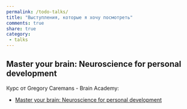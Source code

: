 ```yaml
---
permalink: /todo-talks/
title: "Выступления, которые я хочу посмотреть"
comments: true
share: true
category:
 - talks
---
```


## Master your brain: Neuroscience for personal development


Курс от  Gregory Caremans - Brain Academy:

* [Master your brain: Neuroscience for personal development](https://www.udemy.com/my-brain-and-i/)


